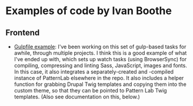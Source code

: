 # Examples of code by Ivan Boothe

## Frontend

* [Gulpfile example](project_a/gulpfile.js): I've been working on this set of gulp-based tasks for awhile, through multiple projects. I think this is a good example of what I've ended up with, which sets up watch tasks (using BrowserSync) for compiling, compressing and linting Sass, JavaScript, images and fonts. In this case, it also integrates a separately-created and -compiled instance of PatternLab elsewhere in the repo. It also includes a helper function for grabbing Drupal Twig templates and copying them into the custom theme, so that they can be pointed to Pattern Lab Twig templates. (Also see documentation on this, below.)